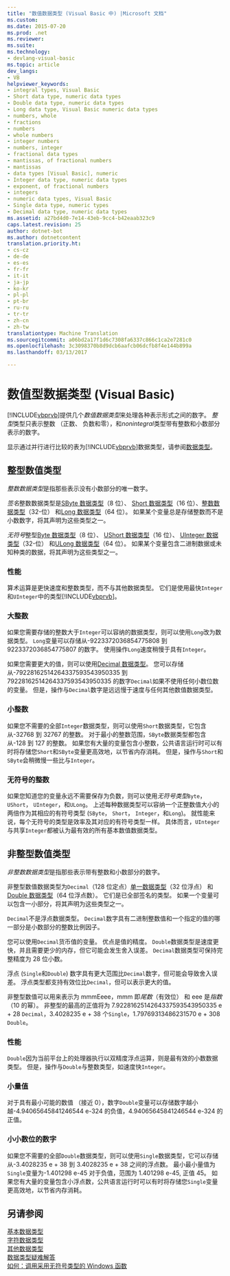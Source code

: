 ```yaml
---
title: "数值数据类型 (Visual Basic 中) |Microsoft 文档"
ms.custom: 
ms.date: 2015-07-20
ms.prod: .net
ms.reviewer: 
ms.suite: 
ms.technology:
- devlang-visual-basic
ms.topic: article
dev_langs:
- VB
helpviewer_keywords:
- integral types, Visual Basic
- Short data type, numeric data types
- Double data type, numeric data types
- Long data type, Visual Basic numeric data types
- numbers, whole
- fractions
- numbers
- whole numbers
- integer numbers
- numbers, integer
- fractional data types
- mantissas, of fractional numbers
- mantissas
- data types [Visual Basic], numeric
- Integer data type, numeric data types
- exponent, of fractional numbers
- integers
- numeric data types, Visual Basic
- Single data type, numeric types
- Decimal data type, numeric data types
ms.assetid: a27bd4d0-7e14-43eb-9cc4-b42eaab323c9
caps.latest.revision: 25
author: dotnet-bot
ms.author: dotnetcontent
translation.priority.ht:
- cs-cz
- de-de
- es-es
- fr-fr
- it-it
- ja-jp
- ko-kr
- pl-pl
- pt-br
- ru-ru
- tr-tr
- zh-cn
- zh-tw
translationtype: Machine Translation
ms.sourcegitcommit: a06bd2a17f1d6c7308fa6337c866c1ca2e7281c0
ms.openlocfilehash: 3c3098370b8d9dcb6aafcb06dcfb8f4e144b899a
ms.lasthandoff: 03/13/2017

---
```

# <a name="numeric-data-types-visual-basic"></a>数值型数据类型 (Visual Basic)
[!INCLUDE[vbprvb](../../../../csharp/programming-guide/concepts/linq/includes/vbprvb_md.md)]提供几个*数值数据类型*来处理各种表示形式之间的数字。 *整型*类型只表示整数 （正数、 负数和零），和*nonintegral*类型带有整数和小数部分表示的数字。  
  
 显示通过并行进行比较的表为[!INCLUDE[vbprvb](../../../../csharp/programming-guide/concepts/linq/includes/vbprvb_md.md)]数据类型，请参阅[数据类型](../../../../visual-basic/language-reference/data-types/data-type-summary.md)。  
  
## <a name="integral-numeric-types"></a>整型数值类型  
 *整数数据类型*是指那些表示没有小数部分的唯一数字。  
  
 *签名*整数数据类型是[SByte 数据类型](../../../../visual-basic/language-reference/data-types/sbyte-data-type.md)（8 位）、 [Short 数据类型](../../../../visual-basic/language-reference/data-types/short-data-type.md)（16 位）、[整数数据类型](../../../../visual-basic/language-reference/data-types/integer-data-type.md)（32-位） 和[Long 数据类型](../../../../visual-basic/language-reference/data-types/long-data-type.md)（64 位）。 如果某个变量总是存储整数而不是小数数字，将其声明为这些类型之一。  
  
 *无符号*整型[Byte 数据类型](../../../../visual-basic/language-reference/data-types/byte-data-type.md)（8 位）、 [UShort 数据类型](../../../../visual-basic/language-reference/data-types/ushort-data-type.md)（16 位）、 [UInteger 数据类型](../../../../visual-basic/language-reference/data-types/uinteger-data-type.md)（32-位） 和[ULong 数据类型](../../../../visual-basic/language-reference/data-types/ulong-data-type.md)（64 位）。 如果某个变量包含二进制数据或未知种类的数据，将其声明为这些类型之一。  
  
### <a name="performance"></a>性能  
 算术运算是更快速度和整数类型，而不与其他数据类型。 它们是使用最快`Integer`和`UInteger`中的类型[!INCLUDE[vbprvb](../../../../csharp/programming-guide/concepts/linq/includes/vbprvb_md.md)]。  
  
### <a name="large-integers"></a>大整数  
 如果您需要存储的整数大于`Integer`可以容纳的数据类型，则可以使用`Long`改为数据类型。 `Long`变量可以存储从-9223372036854775808 到 9223372036854775807 的数字。 使用操作`Long`速度稍慢于具有`Integer`。  
  
 如果您需要更大的值，则可以使用[Decimal 数据类型](../../../../visual-basic/language-reference/data-types/decimal-data-type.md)。 您可以存储从-79228162514264337593543950335 到 79228162514264337593543950335 的数字`Decimal`如果不使用任何小数位数的变量。 但是，操作与`Decimal`数字是远远慢于速度与任何其他数值数据类型。  
  
### <a name="small-integers"></a>小整数  
 如果您不需要的全部`Integer`数据类型，则可以使用`Short`数据类型，它包含从-32768 到 32767 的整数。 对于最小的整数范围，`SByte`数据类型都包含从-128 到 127 的整数。 如果您有大量的变量包含小整数，公共语言运行时可以有时将存储您`Short`和`SByte`变量更高效地，以节省内存消耗。 但是，操作与`Short`和`SByte`会稍微慢一些比与`Integer`。  
  
### <a name="unsigned-integers"></a>无符号的整数  
 如果您知道您的变量永远不需要保存为负数，则可以使用*无符号类型*`Byte`， `UShort`， `UInteger`，和`ULong`。 上述每种数据类型可以容纳一个正整数值大小的两倍作为其相应的有符号类型 (`SByte`， `Short`， `Integer`，和`Long`)。 就性能来说，每个无符号的类型是效率及其对应的有符号类型一样。 具体而言，`UInteger`与共享`Integer`都被认为最有效的所有基本数值数据类型。  
  
## <a name="nonintegral-numeric-types"></a>非整型数值类型  
 *非整数数据类型*是指那些表示带有整数和小数部分的数字。  
  
 非整型数值数据类型为`Decimal`（128 位定点）[单一数据类型](../../../../visual-basic/language-reference/data-types/single-data-type.md)（32 位浮点） 和[Double 数据类型](../../../../visual-basic/language-reference/data-types/double-data-type.md)（64 位浮点数）。 它们是已全部签名的类型。 如果一个变量可以包含一小部分，将其声明为这些类型之一。  
  
 `Decimal`不是浮点数据类型。 `Decimal`数字具有二进制整数值和一个指定的值的哪一部分是小数部分的整数比例因子。  
  
 您可以使用`Decimal`货币值的变量。 优点是值的精度。 `Double`数据类型是速度更快，并且需要更少的内存，但它可能会发生舍入误差。 `Decimal`数据类型可保持完整精度为 28 位小数。  
  
 浮点 (`Single`和`Double`) 数字具有更大范围比`Decimal`数字，但可能会导致舍入误差。 浮点类型都支持有效位比`Decimal`，但可以表示更大的值。  
  
 非整型数值可以用来表示为 mmmEeee，mmm 即*尾数*（有效位） 和 eee 是*指数*（10 的幂）。 非整型的最高的正值将为 7.9228162514264337593543950335 e + 28 `Decimal`，3.4028235 e + 38 个`Single`，1.79769313486231570 e + 308 `Double`。  
  
### <a name="performance"></a>性能  
 `Double`因为当前平台上的处理器执行以双精度浮点运算，则是最有效的小数数据类型。 但是，操作与`Double`与整数类型，如速度快`Integer`。  
  
### <a name="small-magnitudes"></a>小量值  
 对于具有最小可能的数值 （接近 0），数字`Double`变量可以存储数字越小越-4.94065645841246544 e-324 的负值，4.94065645841246544 e-324 的正值。  
  
### <a name="small-fractional-numbers"></a>小小数位的数字  
 如果您不需要的全部`Double`数据类型，则可以使用`Single`数据类型，它可以存储从-3.4028235 e + 38 到 3.4028235 e + 38 之间的浮点数。 最小最小量值为`Single`变量为-1.401298 e-45 对于负值，范围为 1.401298 e-45, 正值 45。 如果您有大量的变量包含小浮点数，公共语言运行时可以有时将存储您`Single`变量更高效地，以节省内存消耗。  
  
## <a name="see-also"></a>另请参阅  
 [基本数据类型](../../../../visual-basic/programming-guide/language-features/data-types/elementary-data-types.md)   
 [字符数据类型](../../../../visual-basic/programming-guide/language-features/data-types/character-data-types.md)   
 [其他数据类型](../../../../visual-basic/programming-guide/language-features/data-types/miscellaneous-data-types.md)   
 [数据类型疑难解答](../../../../visual-basic/programming-guide/language-features/data-types/troubleshooting-data-types.md)   
 [如何：调用采用无符号类型的 Windows 函数](../../../../visual-basic/programming-guide/com-interop/how-to-call-a-windows-function-that-takes-unsigned-types.md)
